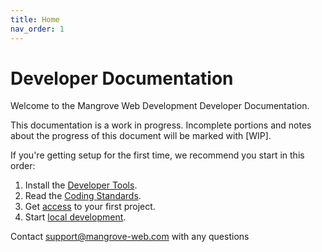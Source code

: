 ```yaml
---
title: Home
nav_order: 1
---
```

# Developer Documentation
Welcome to the Mangrove Web Development Developer Documentation.

This documentation is a work in progress. Incomplete portions and notes about the progress of this document will be marked with [WIP].

If you're getting setup for the first time, we recommend you start in this order:

1. Install the [Developer Tools](/developer-tools).
1. Read the [Coding Standards](/coding-standards).
1. Get [access](/access) to your first project.
1. Start [local development](/local-development).

Contact support@mangrove-web.com with any questions
